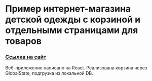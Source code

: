 # Пример интернет-магазина детской одежды с корзиной и отдельными страницами для товаров

### [Ссылка на сайт](http://react-market-app.surge.sh)

Веб-приложение написано на React. Реализована корзина через GlobalState, подгрузка из локальной DB.
